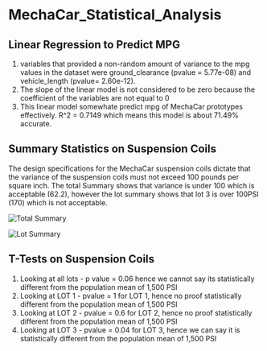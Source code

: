 # MechaCar_Statistical_Analysis

## Linear Regression to Predict MPG
1) variables that provided a non-random amount of variance to the mpg values in the dataset were ground_clearance (pvalue = 5.77e-08) and vehicle_length (pvalue= 2.60e-12).
2) The slope of the linear model is not considered to be zero because the coefficient of the variables are not equal to 0
3) This linear model somewhate predict mpg of MechaCar prototypes effectively. R^2 = 0.7149 which means this model is about 71.49% accurate.

## Summary Statistics on Suspension Coils
The design specifications for the MechaCar suspension coils dictate that the variance of the suspension coils must not exceed 100 pounds per square inch. The total Summary shows that variance is under 100 which is acceptable (62.2), however the lot summary shows that lot 3 is over 100PSI (170) which is not acceptable.

![Total Summary](https://user-images.githubusercontent.com/111706055/206886173-95e5ea6e-4472-4f6a-8f87-2de2067e4899.png)

![Lot Summary](https://user-images.githubusercontent.com/111706055/206886176-253e9b63-9747-4368-a097-76f86e14c6d0.png)

## T-Tests on Suspension Coils

1) Looking at all lots - p value = 0.06 hence we cannot say its statistically different from the population mean of 1,500 PSI
2) Looking at LOT 1 - pvalue = 1 for LOT 1, hence no proof statistically different from the population mean of 1,500 PSI
3) Looking at LOT 2 - pvalue = 0.6 for LOT 2, hence no proof statistically different from the population mean of 1,500 PSI
4) Looking at LOT 3 - pvalue = 0.04 for LOT 3, hence we can say it is statistically different from the population mean of 1,500 PSI
